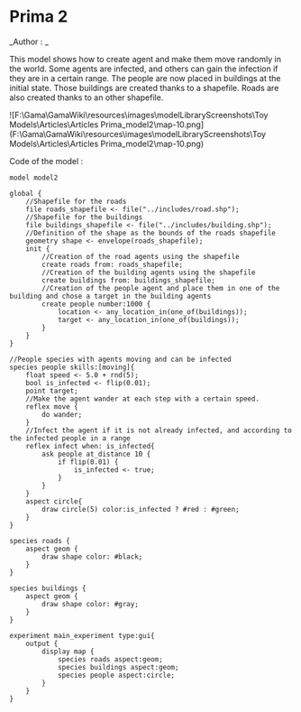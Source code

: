 [//]: # (keyword|concept_skill)
[//]: # (keyword|concept_shapefile)
# Prima 2


_Author : _

This model shows how to create agent and make them move randomly in the world. Some agents are infected, and others can gain the infection if they are in a certain range. The people are now placed in buildings at the initial state. Those buildings are created thanks to a shapefile. Roads are also created thanks to an other shapefile.


![F:\Gama\GamaWiki\resources\images\modelLibraryScreenshots\Toy Models\Articles\Articles Prima_model2\map-10.png](F:\Gama\GamaWiki\resources\images\modelLibraryScreenshots\Toy Models\Articles\Articles Prima_model2\map-10.png)

Code of the model : 

```
model model2 
 
global {
	//Shapefile for the roads
	file roads_shapefile <- file("../includes/road.shp");
	//Shapefile for the buildings
	file buildings_shapefile <- file("../includes/building.shp");
	//Definition of the shape as the bounds of the roads shapefile
	geometry shape <- envelope(roads_shapefile);
	init {
		//Creation of the road agents using the shapefile
		create roads from: roads_shapefile;
		//Creation of the building agents using the shapefile
		create buildings from: buildings_shapefile;
		//Creation of the people agent and place them in one of the building and chose a target in the building agents
		create people number:1000 {
			location <- any_location_in(one_of(buildings));
			target <- any_location_in(one_of(buildings));
		}
	}
}

//People species with agents moving and can be infected
species people skills:[moving]{		
	float speed <- 5.0 + rnd(5);
	bool is_infected <- flip(0.01);
	point target;
	//Make the agent wander at each step with a certain speed.
	reflex move {
		do wander;
	}
	//Infect the agent if it is not already infected, and according to the infected people in a range
	reflex infect when: is_infected{
		ask people at_distance 10 {
			if flip(0.01) {
				is_infected <- true;
			}
		}
	}
	aspect circle{
		draw circle(5) color:is_infected ? #red : #green;
	}
}

species roads {
	aspect geom {
		draw shape color: #black;
	}
}

species buildings {
	aspect geom {
		draw shape color: #gray;
	}
}

experiment main_experiment type:gui{
	output {
		display map {
			species roads aspect:geom;
			species buildings aspect:geom;
			species people aspect:circle;			
		}
	}
}
```

